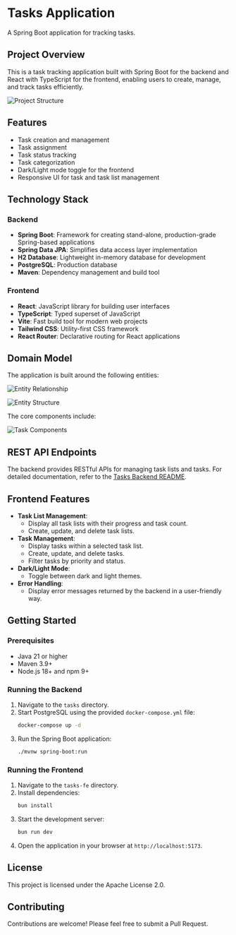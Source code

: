 # Tasks Application

A Spring Boot application for tracking tasks.

## Project Overview

This is a task tracking application built with Spring Boot for the backend and React with TypeScript for the frontend, enabling users to create, manage, and track tasks efficiently.

![Project Structure](images/project.png)

## Features

- Task creation and management
- Task assignment
- Task status tracking
- Task categorization
- Dark/Light mode toggle for the frontend
- Responsive UI for task and task list management

## Technology Stack

### Backend
- **Spring Boot**: Framework for creating stand-alone, production-grade Spring-based applications
- **Spring Data JPA**: Simplifies data access layer implementation
- **H2 Database**: Lightweight in-memory database for development
- **PostgreSQL**: Production database
- **Maven**: Dependency management and build tool

### Frontend
- **React**: JavaScript library for building user interfaces
- **TypeScript**: Typed superset of JavaScript
- **Vite**: Fast build tool for modern web projects
- **Tailwind CSS**: Utility-first CSS framework
- **React Router**: Declarative routing for React applications

## Domain Model

The application is built around the following entities:

![Entity Relationship](images/entities.png)

![Entity Structure](images/entities_s-variables.png)

The core components include:

![Task Components](images/task_list-and-task.png)

## REST API Endpoints

The backend provides RESTful APIs for managing task lists and tasks. For detailed documentation, refer to the [Tasks Backend README](tasks/README.md).

## Frontend Features

- **Task List Management**:
  - Display all task lists with their progress and task count.
  - Create, update, and delete task lists.
- **Task Management**:
  - Display tasks within a selected task list.
  - Create, update, and delete tasks.
  - Filter tasks by priority and status.
- **Dark/Light Mode**:
  - Toggle between dark and light themes.
- **Error Handling**:
  - Display error messages returned by the backend in a user-friendly way.

## Getting Started

### Prerequisites

- Java 21 or higher
- Maven 3.9+
- Node.js 18+ and npm 9+

### Running the Backend

1. Navigate to the `tasks` directory.
2. Start PostgreSQL using the provided `docker-compose.yml` file:
   ```bash
   docker-compose up -d
   ```
3. Run the Spring Boot application:
   ```bash
   ./mvnw spring-boot:run
   ```

### Running the Frontend

1. Navigate to the `tasks-fe` directory.
2. Install dependencies:
   ```bash
   bun install
   ```
3. Start the development server:
   ```bash
   bun run dev
   ```
4. Open the application in your browser at `http://localhost:5173`.

## License

This project is licensed under the Apache License 2.0.

## Contributing

Contributions are welcome! Please feel free to submit a Pull Request.